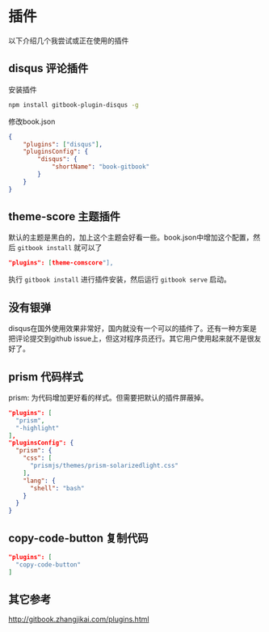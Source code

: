 # 插件

以下介绍几个我尝试或正在使用的插件

## disqus 评论插件

安装插件

```bash 
npm install gitbook-plugin-disqus -g
```

修改book.json

```json
{
    "plugins": ["disqus"],
    "pluginsConfig": {
        "disqus": {
            "shortName": "book-gitbook"
        }
    }  
}
```

## theme-score 主题插件

默认的主题是黑白的，加上这个主题会好看一些。book.json中增加这个配置，然后 `gitbook install` 就可以了
```json
"plugins": [theme-comscore"],
```

执行 `gitbook install` 进行插件安装，然后运行 `gitbook serve` 启动。

## 没有银弹

disqus在国外使用效果非常好，国内就没有一个可以的插件了。还有一种方案是把评论提交到github issue上，但这对程序员还行。其它用户使用起来就不是很友好了。

## prism 代码样式
prism: 为代码增加更好看的样式。但需要把默认的插件屏蔽掉。


```json
"plugins": [
  "prism",
  "-highlight"
],
"pluginsConfig": {
  "prism": {
    "css": [
      "prismjs/themes/prism-solarizedlight.css"
    ],
    "lang": {
      "shell": "bash"
    }
  }
}
```

## copy-code-button 复制代码

```json
"plugins": [
  "copy-code-button"
]
```

## 其它参考

http://gitbook.zhangjikai.com/plugins.html
